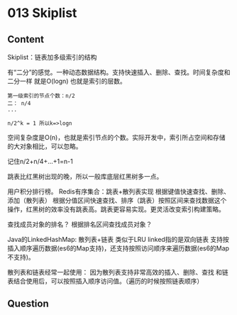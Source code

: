 # 013 Skiplist

## Content

Skiplist：链表加多级索引的结构

有“二分”的感觉。一种动态数据结构。支持快速插入、删除、查找。时间复杂度和二分一样 就是O(logn) 也就是索引的层数。
```
第一级索引的节点个数：n/2
二： n/4
...

n/2^k = 1 所以k=>logn
```
空间复杂度是O(n)，也就是索引节点的个数。实际开发中，索引所占空间和存储的大对象相比，可以忽略。

记住n/2+n/4+...+1=n-1

跳表比红黑树出现的晚，所以一般库底层红黑树多一点。

用户积分排行榜。
Redis有序集合：跳表+散列表实现
根据键值快速查找、删除、添加（散列表）
根据分值区间快速查找、排序（跳表）按照区间来查找数据这个操作，红黑树的效率没有跳表高。跳表更容易实现。更灵活改变索引构建策略。

查找成员对象的排名？
根据排名区间查找成员对象？

Java的LinkedHashMap: 散列表+链表 类似于LRU linked指的是双向链表
支持按插入顺序遍历数据(es6的Map支持)，还支持按照访问顺序来遍历数据(es6的Map不支持)。

散列表和链表经常一起使用：
因为散列表支持非常高效的插入、删除、查找
和链表结合使用后，可以按照插入顺序访问值。（遍历的时候按照链表顺序）


## Question